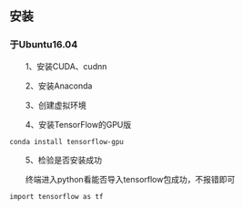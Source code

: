 ## 安装

### 于Ubuntu16.04
&emsp;&emsp;1、安装CUDA、cudnn

&emsp;&emsp;2、安装Anaconda

&emsp;&emsp;3、创建虚拟环境

&emsp;&emsp;4、安装TensorFlow的GPU版
```
conda install tensorflow-gpu
```
&emsp;&emsp;5、检验是否安装成功

&emsp;&emsp;终端进入python看能否导入tensorflow包成功，不报错即可
```
import tensorflow as tf
```

